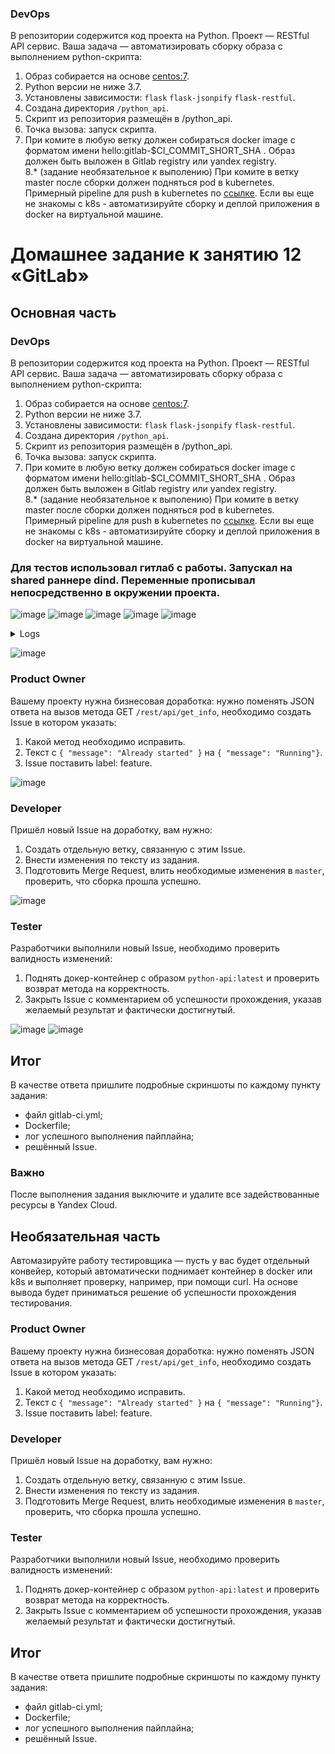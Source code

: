 ### DevOps

В репозитории содержится код проекта на Python. Проект — RESTful API сервис. Ваша задача — автоматизировать сборку образа с выполнением python-скрипта:

1. Образ собирается на основе [centos:7](https://hub.docker.com/_/centos?tab=tags&page=1&ordering=last_updated).
2. Python версии не ниже 3.7.
3. Установлены зависимости: `flask` `flask-jsonpify` `flask-restful`.
4. Создана директория `/python_api`.
5. Скрипт из репозитория размещён в /python_api.
6. Точка вызова: запуск скрипта.
7. При комите в любую ветку должен собираться docker image с форматом имени hello:gitlab-$CI_COMMIT_SHORT_SHA . Образ должен быть выложен в Gitlab registry или yandex registry.   
8.* (задание необязательное к выполению) При комите в ветку master после сборки должен подняться pod в kubernetes. Примерный pipeline для push в kubernetes по [ссылке](https://github.com/awertoss/devops-netology/blob/main/09-ci-06-gitlab/gitlab-ci.yml).
Если вы еще не знакомы с k8s - автоматизируйте сборку и деплой приложения в docker на виртуальной машине.

# Домашнее задание к занятию 12 «GitLab»

## Основная часть

### DevOps

В репозитории содержится код проекта на Python. Проект — RESTful API сервис. Ваша задача — автоматизировать сборку образа с выполнением python-скрипта:

1. Образ собирается на основе [centos:7](https://hub.docker.com/_/centos?tab=tags&page=1&ordering=last_updated).
2. Python версии не ниже 3.7.
3. Установлены зависимости: `flask` `flask-jsonpify` `flask-restful`.
4. Создана директория `/python_api`.
5. Скрипт из репозитория размещён в /python_api.
6. Точка вызова: запуск скрипта.
7. При комите в любую ветку должен собираться docker image с форматом имени hello:gitlab-$CI_COMMIT_SHORT_SHA . Образ должен быть выложен в Gitlab registry или yandex registry.   
8.* (задание необязательное к выполению) При комите в ветку master после сборки должен подняться pod в kubernetes. Примерный pipeline для push в kubernetes по [ссылке](https://github.com/awertoss/devops-netology/blob/main/09-ci-06-gitlab/gitlab-ci.yml).
Если вы еще не знакомы с k8s - автоматизируйте сборку и деплой приложения в docker на виртуальной машине.

### Для тестов использовал гитлаб с работы. Запускал на shared раннере dind. Переменные прописывал непосредственно в окружении проекта.

![image](https://github.com/SemenAmbarnov/mnt-homeworks/assets/92155007/e11e2c93-8832-40cd-a473-9cee09bcac90)
![image](https://github.com/SemenAmbarnov/ansible-homework/assets/92155007/df9169c2-5ba7-46da-9c2f-83a6c73f28c3)
![image](https://github.com/SemenAmbarnov/ansible-homework/assets/92155007/f29227fc-a8ad-41a8-9420-298bae0dc0c6)
![image](https://github.com/SemenAmbarnov/ansible-homework/assets/92155007/199f20be-770f-4a3d-b50f-b5d2ba70f7f2)
![image](https://github.com/SemenAmbarnov/ansible-homework/assets/92155007/8ef54660-c451-4769-bb3d-ab39a7098493)


<details><summary>Logs</summary>
  
```
Running with gitlab-runner 15.3.0 (bbcb5aba)
  on sargitlabrunner-docker-in-docker _atKN1Sx
Preparing the "docker" executor
00:36
Using Docker executor with image docker:20.10.5 ...
Starting service docker:20.10.5-dind ...
Pulling docker image docker:20.10.5-dind ...
Using docker image sha256:0a9822c8848df3eb0a1562e553fdd54215939ef0a528434ee026c64ff645148c for docker:20.10.5-dind with digest docker@sha256:e4ecd4e9ad5140d584669451b05e406d8cf7603e51972b862178ad93c38b2b08 ...
WARNING: Service docker:20.10.5-dind is already created. Ignoring.
Waiting for services to be up and running (timeout 30 seconds)...
*** WARNING: Service runner-atkn1sx-project-57-concurrent-0-2e9708612acb8e16-docker-0 probably didn't start properly.
Health check error:
service "runner-atkn1sx-project-57-concurrent-0-2e9708612acb8e16-docker-0-wait-for-service" timeout
Health check container logs:
Service container logs:
2023-09-28T08:23:27.213511249Z Generating RSA private key, 4096 bit long modulus (2 primes)
2023-09-28T08:23:27.618232886Z .......................................++++
2023-09-28T08:23:28.079508134Z .............................................++++
2023-09-28T08:23:28.080439410Z e is 65537 (0x010001)
2023-09-28T08:23:28.111046219Z Generating RSA private key, 4096 bit long modulus (2 primes)
2023-09-28T08:23:28.154243796Z ..++++
2023-09-28T08:23:28.570033297Z ........................................++++
2023-09-28T08:23:28.570959773Z e is 65537 (0x010001)
2023-09-28T08:23:28.625004973Z Signature ok
2023-09-28T08:23:28.625054820Z subject=CN = docker:dind server
2023-09-28T08:23:28.625237562Z Getting CA Private Key
2023-09-28T08:23:28.652643864Z /certs/server/cert.pem: OK
2023-09-28T08:23:28.657244500Z Generating RSA private key, 4096 bit long modulus (2 primes)
2023-09-28T08:23:30.076449282Z ...............................................................................................................................................++++
2023-09-28T08:23:30.187394695Z .........++++
2023-09-28T08:23:30.188356339Z e is 65537 (0x010001)
2023-09-28T08:23:30.244830585Z Signature ok
2023-09-28T08:23:30.244890177Z subject=CN = docker:dind client
2023-09-28T08:23:30.245130838Z Getting CA Private Key
2023-09-28T08:23:30.275031171Z /certs/client/cert.pem: OK
2023-09-28T08:23:30.328024268Z time="2023-09-28T08:23:30.327682349Z" level=info msg="Starting up"
2023-09-28T08:23:30.330725352Z time="2023-09-28T08:23:30.330565290Z" level=warning msg="could not change group /var/run/docker.sock to docker: group docker not found"
2023-09-28T08:23:30.330784557Z failed to load listeners: can't create unix socket /var/run/docker.sock: device or resource busy
*********
Pulling docker image docker:20.10.5 ...
Using docker image sha256:1588477122de4fdfe9fcb9ddeeee6ac6b93e9e05a65c68a6e22add0a98b8e0fe for docker:20.10.5 with digest docker@sha256:7ed427295687586039ff3433bb9b4419c5cf1e6294025dadf7641126665a78f5 ...
Preparing environment
00:00
Running on runner-atkn1sx-project-57-concurrent-0 via gitlab...
Getting source from Git repository
00:01
Fetching changes with git depth set to 20...
Reinitialized existing Git repository in /builds/semen/netology/.git/
Checking out 48a8c531 as main...
Skipping Git submodules setup
Executing "step_script" stage of the job script
00:02
Using docker image sha256:1588477122de4fdfe9fcb9ddeeee6ac6b93e9e05a65c68a6e22add0a98b8e0fe for docker:20.10.5 with digest docker@sha256:7ed427295687586039ff3433bb9b4419c5cf1e6294025dadf7641126665a78f5 ...
$ docker build -t $CI_REGISTRY/semen/netology/hello:gitlab-$CI_COMMIT_SHORT_SHA .
#1 [internal] load build definition from Dockerfile
#1 sha256:721ea849ffb6e7e4b7153fbac7f2da94da82e1c601912a5e44198456f37e2686
#1 transferring dockerfile: 257B done
#1 DONE 0.0s
#2 [internal] load .dockerignore
#2 sha256:8f5fa1bef66e93700f967f960778bbb29abf8999625214705888c3506122d94b
#2 transferring context: 2B done
#2 DONE 0.0s
#3 [internal] load metadata for docker.io/library/centos:7
#3 sha256:30875b35a89c8e8a29cd7cf120689bb68cdab8d769419707e07138dfe977d237
#3 DONE 1.0s
#10 [1/6] FROM docker.io/library/centos:7@sha256:be65f488b7764ad3638f236b7b515b3678369a5124c47b8d32916d6487418ea4
#10 sha256:8aee2df8eae94a334b616b2360efaff20c8e0722b9e9251907e0264f86e84fe1
#10 DONE 0.0s
#8 [internal] load build context
#8 sha256:d120c5ae3579570cf114bb17db80c4e6da2694fd2364b344308af8b9e93789b6
#8 transferring context: 553B done
#8 DONE 0.0s
#9 [2/6] RUN yum install python3 python3-pip -y
#9 sha256:f1144206e2c393ce7dae78da202bcabe051960e4ee53a33abc414e5f30a9c4cd
#9 CACHED
#5 [5/6] COPY /python_api/app.py /python_api/app.py
#5 sha256:d110fc18879109aed0fdc201550fcba2373a2294dd679e77f6aa714db595ab1e
#5 CACHED
#7 [3/6] COPY requirements.txt requirements.txt
#7 sha256:fd9954c420d56d551704286a20de254e85d782d040fde85c387aef659a0819d0
#7 CACHED
#6 [4/6] RUN pip3 install -r requirements.txt
#6 sha256:e8b663d48272a0a5d0c3cbe8164b7d3d75103e13f8ee18b174c3f82c7e0eedae
#6 CACHED
#4 [6/6] WORKDIR python_api
#4 sha256:5f4bf854d3c0f0ebc5be7df08c4d1f0d7b6e486155c96b5e3e4e1f1733081736
#4 CACHED
#11 exporting to image
#11 sha256:2308eda2f9fb6160716837eb6d09ead81ad67cebaed978b719c2eb2dd81387be
#11 exporting layers done
#11 writing image sha256:cda62445480ffc84a1e9d19e8dfa54e583de5b7b9041c07e68e2d0cbd5683de6 done
#11 naming to 192.168.103.44:5005/semen/netology/hello:gitlab-48a8c531 done
#11 DONE 0.0s
$ docker login -u $CI_REGISTRY_USER -p $CI_REGISTRY_PASSWORD $CI_REGISTRY
WARNING! Using --password via the CLI is insecure. Use --password-stdin.
WARNING! Your password will be stored unencrypted in /root/.docker/config.json.
Configure a credential helper to remove this warning. See
https://docs.docker.com/engine/reference/commandline/login/#credentials-store
Login Succeeded
$ docker push $CI_REGISTRY/semen/netology/hello:gitlab-$CI_COMMIT_SHORT_SHA
The push refers to repository [192.168.103.44:5005/semen/netology/hello]
5f70bf18a086: Preparing
3c6df952ff76: Preparing
ada6682943e3: Preparing
2f453ee60677: Preparing
f2a815b0a7b6: Preparing
174f56854903: Preparing
174f56854903: Waiting
3c6df952ff76: Layer already exists
ada6682943e3: Layer already exists
5f70bf18a086: Layer already exists
2f453ee60677: Layer already exists
f2a815b0a7b6: Layer already exists
174f56854903: Layer already exists
gitlab-48a8c531: digest: sha256:77c196776ee23114ae7e9f669351a83e7953b992d114b0e25be4b9daad57b7bb size: 1572
Job succeeded
```
</details>

![image](https://github.com/SemenAmbarnov/ansible-homework/assets/92155007/01bb446b-22c3-44d8-91de-300ff5d72c7a)



### Product Owner

Вашему проекту нужна бизнесовая доработка: нужно поменять JSON ответа на вызов метода GET `/rest/api/get_info`, необходимо создать Issue в котором указать:

1. Какой метод необходимо исправить.
2. Текст с `{ "message": "Already started" }` на `{ "message": "Running"}`.
3. Issue поставить label: feature.

![image](https://github.com/SemenAmbarnov/ansible-homework/assets/92155007/dd65a396-f9d0-44c7-8bc0-0b3808ad82b4)


### Developer

Пришёл новый Issue на доработку, вам нужно:

1. Создать отдельную ветку, связанную с этим Issue.
2. Внести изменения по тексту из задания.
3. Подготовить Merge Request, влить необходимые изменения в `master`, проверить, что сборка прошла успешно.

![image](https://github.com/SemenAmbarnov/ansible-homework/assets/92155007/118dd26b-bbbc-4556-aba0-54289081e064)


### Tester

Разработчики выполнили новый Issue, необходимо проверить валидность изменений:

1. Поднять докер-контейнер с образом `python-api:latest` и проверить возврат метода на корректность.
2. Закрыть Issue с комментарием об успешности прохождения, указав желаемый результат и фактически достигнутый.

![image](https://github.com/SemenAmbarnov/ansible-homework/assets/92155007/08750fd5-26ef-4234-a519-8bbe866bd75c)
![image](https://github.com/SemenAmbarnov/ansible-homework/assets/92155007/9d91f8a4-9d9f-4b94-b6f4-82cd2757c5c4)



## Итог

В качестве ответа пришлите подробные скриншоты по каждому пункту задания:

- файл gitlab-ci.yml;
- Dockerfile; 
- лог успешного выполнения пайплайна;
- решённый Issue.

### Важно 
После выполнения задания выключите и удалите все задействованные ресурсы в Yandex Cloud.

## Необязательная часть

Автомазируйте работу тестировщика — пусть у вас будет отдельный конвейер, который автоматически поднимает контейнер в docker или k8s и выполняет проверку, например, при помощи curl. На основе вывода будет приниматься решение об успешности прохождения тестирования.



### Product Owner

Вашему проекту нужна бизнесовая доработка: нужно поменять JSON ответа на вызов метода GET `/rest/api/get_info`, необходимо создать Issue в котором указать:

1. Какой метод необходимо исправить.
2. Текст с `{ "message": "Already started" }` на `{ "message": "Running"}`.
3. Issue поставить label: feature.

### Developer

Пришёл новый Issue на доработку, вам нужно:

1. Создать отдельную ветку, связанную с этим Issue.
2. Внести изменения по тексту из задания.
3. Подготовить Merge Request, влить необходимые изменения в `master`, проверить, что сборка прошла успешно.


### Tester

Разработчики выполнили новый Issue, необходимо проверить валидность изменений:

1. Поднять докер-контейнер с образом `python-api:latest` и проверить возврат метода на корректность.
2. Закрыть Issue с комментарием об успешности прохождения, указав желаемый результат и фактически достигнутый.

## Итог

В качестве ответа пришлите подробные скриншоты по каждому пункту задания:

- файл gitlab-ci.yml;
- Dockerfile; 
- лог успешного выполнения пайплайна;
- решённый Issue.
